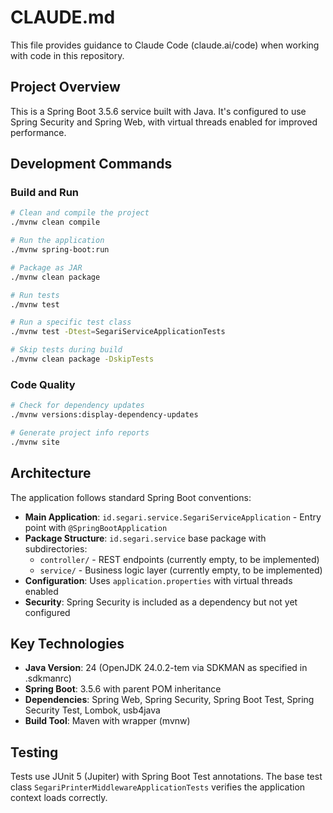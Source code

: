 # CLAUDE.md

This file provides guidance to Claude Code (claude.ai/code) when working with code in this repository.

## Project Overview

This is a Spring Boot 3.5.6 service built with Java. It's configured to use Spring Security and Spring Web, with virtual threads enabled for improved performance.

## Development Commands

### Build and Run
```bash
# Clean and compile the project
./mvnw clean compile

# Run the application
./mvnw spring-boot:run

# Package as JAR
./mvnw clean package

# Run tests
./mvnw test

# Run a specific test class
./mvnw test -Dtest=SegariServiceApplicationTests

# Skip tests during build
./mvnw clean package -DskipTests
```

### Code Quality
```bash
# Check for dependency updates
./mvnw versions:display-dependency-updates

# Generate project info reports
./mvnw site
```

## Architecture

The application follows standard Spring Boot conventions:

- **Main Application**: `id.segari.service.SegariServiceApplication` - Entry point with `@SpringBootApplication`
- **Package Structure**: `id.segari.service` base package with subdirectories:
  - `controller/` - REST endpoints (currently empty, to be implemented)
  - `service/` - Business logic layer (currently empty, to be implemented)
- **Configuration**: Uses `application.properties` with virtual threads enabled
- **Security**: Spring Security is included as a dependency but not yet configured

## Key Technologies

- **Java Version**: 24 (OpenJDK 24.0.2-tem via SDKMAN as specified in .sdkmanrc)
- **Spring Boot**: 3.5.6 with parent POM inheritance
- **Dependencies**: Spring Web, Spring Security, Spring Boot Test, Spring Security Test, Lombok, usb4java
- **Build Tool**: Maven with wrapper (mvnw)

## Testing

Tests use JUnit 5 (Jupiter) with Spring Boot Test annotations. The base test class `SegariPrinterMiddlewareApplicationTests` verifies the application context loads correctly.
